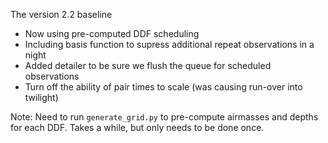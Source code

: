 
The version 2.2 baseline

* Now using pre-computed DDF scheduling
* Including basis function to supress additional repeat observations in a night
* Added detailer to be sure we flush the queue for scheduled observations
* Turn off the ability of pair times to scale (was causing run-over into twilight)


Note:  Need to run `generate_grid.py` to pre-compute airmasses and depths for each DDF. Takes a while, but only needs to be done once.

